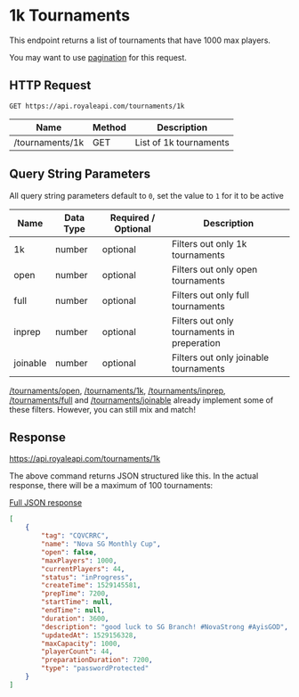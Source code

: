 # 1k Tournaments

This endpoint returns a list of tournaments that have 1000 max players.

You may want to use [pagination](pagination) for this request.

## HTTP Request
`GET https://api.royaleapi.com/tournaments/1k`

Name | Method | Description
--- | --- | ---
/tournaments/1k | GET | List of 1k tournaments

## Query String Parameters

All query string parameters default to `0`, set the value to `1` for it to be active

Name     | Data Type | Required / Optional | Description
-------- | --- | --- | ---
1k       | number | optional | Filters out only 1k tournaments
open     | number | optional | Filters out only open tournaments
full     | number | optional | Filters out only full tournaments
inprep   | number | optional | Filters out only tournaments in preperation
joinable | number | optional | Filters out only joinable tournaments

[/tournaments/open](/endpoints/tournaments_open), [/tournaments/1k](/endpoints/tournaments_1k), [/tournaments/inprep](/endpoints/tournaments_inprep), [/tournaments/full](/endpoints/tournaments_full) and [/tournaments/joinable](/endpoints/tournaments_joinable) already implement some of these filters. However, you can still mix and match!

## Response
https://api.royaleapi.com/tournaments/1k

The above command returns JSON structured like this. In the actual response, there will be a maximum of 100 tournaments:

<a href="/json/tournaments_1k.json">Full JSON response</a>

```json
[
    {
        "tag": "CQVCRRC",
        "name": "Nova SG Monthly Cup",
        "open": false,
        "maxPlayers": 1000,
        "currentPlayers": 44,
        "status": "inProgress",
        "createTime": 1529145581,
        "prepTime": 7200,
        "startTime": null,
        "endTime": null,
        "duration": 3600,
        "description": "good luck to SG Branch! #NovaStrong #AyisGOD",
        "updatedAt": 1529156328,
        "maxCapacity": 1000,
        "playerCount": 44,
        "preparationDuration": 7200,
        "type": "passwordProtected"
    }
]
```